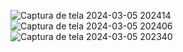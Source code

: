 ![Captura de tela 2024-03-05 202414](https://github.com/biancacassia/Site_PHP/assets/160974817/eaf59abb-c67d-4002-97c7-fa3e0240b367)
![Captura de tela 2024-03-05 202406](https://github.com/biancacassia/Site_PHP/assets/160974817/71f4c1e5-0dc8-473c-82fa-30e51965fee7)
![Captura de tela 2024-03-05 202340](https://github.com/biancacassia/Site_PHP/assets/160974817/a1c49873-e63c-4983-aad1-5936c0bd6a0d)
